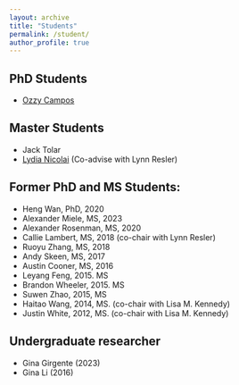 ```yaml
---
layout: archive
title: "Students"
permalink: /student/
author_profile: true
---
```


## PhD Students

- [Ozzy Campos](https://www.linkedin.com/in/ozzy-c-553b37a9?trk=people-guest_people_search-card) 

## Master Students

-  Jack Tolar
- [Lydia Nicolai](https://www.linkedin.com/in/lydia-nicolai-668b4223b) (Co-advise with Lynn Resler)

## Former PhD and MS Students:
- Heng Wan, PhD, 2020
- Alexander Miele, MS, 2023
- Alexander Rosenman, MS, 2020
- Callie Lambert, MS, 2018 (co-chair with Lynn Resler)
- Ruoyu Zhang, MS, 2018
- Andy Skeen, MS, 2017
- Austin Cooner, MS, 2016
- Leyang Feng, 2015. MS 
- Brandon Wheeler, 2015. MS
- Suwen Zhao, 2015, MS
- Haitao Wang, 2014, MS. (co-chair with Lisa M. Kennedy)
- Justin White, 2012, MS. (co-chair with Lisa M. Kennedy)

## Undergraduate researcher
- Gina Girgente (2023)
- Gina Li (2016)
